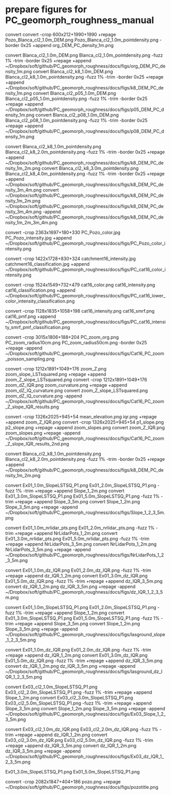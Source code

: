 # prepare figures for PC_geomorph_roughness_manual
convert
convert -crop 600x212+1990+1990 +repage Pozo_Blanca_cl2_1.0m_DEM.png Pozo_Blanca_cl2_1.0m_pointdensity.png -border 0x25 +append org_DEM_PC_density_1m.png

convert Blanca_cl2_1.0m_DEM.png Blanca_cl2_1.0m_pointdensity.png -fuzz 1% -trim -border 0x25 +repage +append ~/Dropbox/soft/github/PC_geomorph_roughness/docs/figs/org_DEM_PC_density_1m.png
convert Blanca_cl2_k8_1.0m_DEM.png Blanca_cl2_k8_1.0m_pointdensity.png -fuzz 1% -trim -border 0x25 +repage +append ~/Dropbox/soft/github/PC_geomorph_roughness/docs/figs/k8_DEM_PC_density_1m.png
convert Blanca_cl2_p05_1.0m_DEM.png Blanca_cl2_p05_1.0m_pointdensity.png -fuzz 1% -trim -border 0x25 +repage +append ~/Dropbox/soft/github/PC_geomorph_roughness/docs/figs/p05_DEM_PC_density_1m.png
convert Blanca_cl2_p08_1.0m_DEM.png Blanca_cl2_p08_1.0m_pointdensity.png -fuzz 1% -trim -border 0x25 +repage +append ~/Dropbox/soft/github/PC_geomorph_roughness/docs/figs/p08_DEM_PC_density_1m.png

convert Blanca_cl2_k8_1.0m_pointdensity.png Blanca_cl2_k8_2.0m_pointdensity.png -fuzz 1% -trim -border 0x25 +repage +append ~/Dropbox/soft/github/PC_geomorph_roughness/docs/figs/k8_DEM_PC_density_1m_2m.png
convert Blanca_cl2_k8_3.0m_pointdensity.png Blanca_cl2_k8_4.0m_pointdensity.png -fuzz 1% -trim -border 0x25 +repage +append ~/Dropbox/soft/github/PC_geomorph_roughness/docs/figs/k8_DEM_PC_density_3m_4m.png
convert ~/Dropbox/soft/github/PC_geomorph_roughness/docs/figs/k8_DEM_PC_density_1m_2m.png ~/Dropbox/soft/github/PC_geomorph_roughness/docs/figs/k8_DEM_PC_density_3m_4m.png -append ~/Dropbox/soft/github/PC_geomorph_roughness/docs/figs/k8_DEM_PC_density_1m_2m_3m_4m.png

convert -crop 2363x1697+180+330 PC_Pozo_color.jpg PC_Pozo_intensity.jpg +append ~/Dropbox/soft/github/PC_geomorph_roughness/docs/figs/PC_Pozo_color_intensity.png

convert -crop 1422x1728+830+324 catchment16_intensity.jpg catchment16_classification.jpg +append ~/Dropbox/soft/github/PC_geomorph_roughness/docs/figs/PC_cat16_color_intensity.png

convert -crop 1524x1549+732+479 cat16_color.png cat16_intensity.png cat16_classification.png +append ~/Dropbox/soft/github/PC_geomorph_roughness/docs/figs/PC_cat16_lower_color_intensity_classification.png

convert -crop 1128x1835+1058+198 cat16_intensity.png cat16_smrf.png cat16_pmf.png +append ~/Dropbox/soft/github/PC_geomorph_roughness/docs/figs/PC_cat16_intensity_smrf_pmf_classification.png

convert -crop 3015x1806+188+204 PC_zoom_org.png PC_zoom_radius10cm.png PC_zoom_radius50cm.png -border 0x25 +repage -append ~/Dropbox/soft/github/PC_geomorph_roughness/docs/figs/Cat16_PC_zoom_poisson_sampling.png

convert -crop 1212x1891+1049+176 zoom_Z.png zoom_slope_LSTsquared.png +repage +append zoom_Z_slope_LSTsquared.png
convert -crop 1212x1891+1049+176 zoom_dZ_IQR.png zoom_curvature.png +repage +append zoom_dZ_IQ_curvature.png
convert zoom_Z_slope_LSTsquared.png zoom_dZ_IQ_curvature.png -append ~/Dropbox/soft/github/PC_geomorph_roughness/docs/figs/Cat16_PC_zoom_Z_slope_IQR_results.png

convert -crop 1326x2025+945+54 mean_elevation.png iqr.png +repage +append zoom_Z_IQR.png
convert -crop 1326x2025+945+54 p1_slope.png p2_slope.png +repage +append zoom_slopes.png
convert zoom_Z_IQR.png zoom_slopes.png +repage -append ~/Dropbox/soft/github/PC_geomorph_roughness/docs/figs/Cat16_PC_zoom_Z_slope_IQR_results_2nd.png

convert Blanca_cl2_k8_1.0m_pointdensity.png Blanca_cl2_k8_2.0m_pointdensity.png -fuzz 1% -trim -border 0x25 +repage +append ~/Dropbox/soft/github/PC_geomorph_roughness/docs/figs/k8_DEM_PC_density_1m_2m.png

convert Ex01_1.0m_SlopeLSTSQ_P1.png Ex01_2.0m_SlopeLSTSQ_P1.png -fuzz 1% -trim +repage +append Slope_1_2m.png
convert Ex01_3.0m_SlopeLSTSQ_P1.png Ex01_5.0m_SlopeLSTSQ_P1.png -fuzz 1% -trim +repage +append Slope_3_5m.png
convert Slope_1_2m.png Slope_3_5m.png +repage -append ~/Dropbox/soft/github/PC_geomorph_roughness/docs/figs/Slope_1_2_3_5m.png

convert Ex01_1.0m_nrlidar_pts.png Ex01_2.0m_nrlidar_pts.png -fuzz 1% -trim +repage +append NrLidarPots_1_2m.png
convert Ex01_3.0m_nrlidar_pts.png Ex01_5.0m_nrlidar_pts.png -fuzz 1% -trim +repage +append NrLidarPots_3_5m.png
convert NrLidarPots_1_2m.png NrLidarPots_3_5m.png +repage -append ~/Dropbox/soft/github/PC_geomorph_roughness/docs/figs/NrLidarPots_1_2_3_5m.png

convert Ex01_1.0m_dz_IQR.png Ex01_2.0m_dz_IQR.png -fuzz 1% -trim +repage +append dz_IQR_1_2m.png
convert Ex01_3.0m_dz_IQR.png Ex01_5.0m_dz_IQR.png -fuzz 1% -trim +repage +append dz_IQR_3_5m.png
convert dz_IQR_1_2m.png dz_IQR_3_5m.png +repage -append ~/Dropbox/soft/github/PC_geomorph_roughness/docs/figs/dz_IQR_1_2_3_5m.png

convert Ex01_1.0m_SlopeLSTSQ_P1.png Ex01_2.0m_SlopeLSTSQ_P1.png -fuzz 1% -trim +repage +append Slope_1_2m.png
convert Ex01_3.0m_SlopeLSTSQ_P1.png Ex01_5.0m_SlopeLSTSQ_P1.png -fuzz 1% -trim +repage +append Slope_3_5m.png
convert Slope_1_2m.png Slope_3_5m.png +repage -append ~/Dropbox/soft/github/PC_geomorph_roughness/docs/figs/lasground_slope_1_2_3_5m.png

convert Ex01_1.0m_dz_IQR.png Ex01_2.0m_dz_IQR.png -fuzz 1% -trim +repage +append dz_IQR_1_2m.png
convert Ex01_3.0m_dz_IQR.png Ex01_5.0m_dz_IQR.png -fuzz 1% -trim +repage +append dz_IQR_3_5m.png
convert dz_IQR_1_2m.png dz_IQR_3_5m.png +repage -append ~/Dropbox/soft/github/PC_geomorph_roughness/docs/figs/lasground_dz_IQR_1_2_3_5m.png

convert Ex03_cl2_1.0m_SlopeLSTSQ_P1.png Ex03_cl2_2.0m_SlopeLSTSQ_P1.png -fuzz 1% -trim +repage +append Slope_1_2m.png
convert Ex03_cl2_3.0m_SlopeLSTSQ_P1.png Ex03_cl2_5.0m_SlopeLSTSQ_P1.png -fuzz 1% -trim +repage +append Slope_3_5m.png
convert Slope_1_2m.png Slope_3_5m.png +repage -append ~/Dropbox/soft/github/PC_geomorph_roughness/docs/figs/Ex03_Slope_1_2_3_5m.png

convert Ex03_cl2_1.0m_dz_IQR.png Ex03_cl2_2.0m_dz_IQR.png -fuzz 1% -trim +repage +append dz_IQR_1_2m.png
convert Ex03_cl2_3.0m_dz_IQR.png Ex03_cl2_5.0m_dz_IQR.png -fuzz 1% -trim +repage +append dz_IQR_3_5m.png
convert dz_IQR_1_2m.png dz_IQR_3_5m.png +repage -append ~/Dropbox/soft/github/PC_geomorph_roughness/docs/figs/Ex03_dz_IQR_1_2_3_5m.png

Ex01_3.0m_SlopeLSTSQ_P1.png Ex01_5.0m_SlopeLSTSQ_P1.png

convert -crop 2082x1847+404+186 pozo.png +repage ~/Dropbox/soft/github/PC_geomorph_roughness/docs/figs/pozotitle.png
